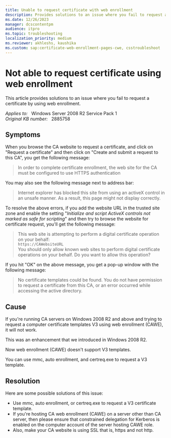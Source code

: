 ```yaml
---
title: Unable to request certificate with web enrollment
description: Provides solutions to an issue where you fail to request a certificate by using web enrollment.
ms.date: 12/26/2023
manager: dcscontentpm
audience: itpro
ms.topic: troubleshooting
localization_priority: medium
ms.reviewer: akhleshs, kaushika
ms.custom: sap:certificate-web-enrollment-pages-cwe, csstroubleshoot
---
```

# Not able to request certificate using web enrollment

This article provides solutions to an issue where you fail to request a certificate by using web enrollment.

_Applies to:_ &nbsp; Windows Server 2008 R2 Service Pack 1  
_Original KB number:_ &nbsp; 2885758

## Symptoms

When you browse the CA website to request a certificate, and click on "Request a certificate" and then click on "Create and submit a request to this CA", you get the following message:

> In order to complete certificate enrollment, the web site for the CA must be configured to use HTTPS authentication

You may also see the following message next to address bar:

> Internet explorer has blocked this site from using an activeX control in an unsafe manner. As a result, this page might not display correctly.

To resolve the above errors, if you add the website URL in the trusted site zone and enable the setting "*Initialize and script ActiveX controls not marked as safe for scripting*" and then try to browse the website for certificate request, you'll get the following message:

> This web site is attempting to perform a digital certificate operation on your behalf:  
> `https://CAWebsiteURL`  
> You should only allow known web sites to perform digital certificate operations on your behalf. Do you want to allow this operation?

If you hit "OK" on the above message, you get a pop-up window with the following message:

> No certificate templates could be found. You do not have permission to request a certificate from this CA, or an error occurred while accessing the active directory.  

## Cause

If you're running CA servers on Windows 2008 R2 and above and trying to request a computer certificate templates V3 using web enrollment (CAWE), it will not work.

This was an enhancement that we introduced in Windows 2008 R2.

Now web enrollment (CAWE) doesn't support V3 templates.

You can use mmc, auto enrollment, and certreq.exe to request a V3 template.

## Resolution

Here are some possible solutions of this issue:

- Use mmc, auto enrollment, or certreq.exe to request a V3 certificate template.
- If you're hosting CA web enrollment (CAWE) on a server other than CA server, then please ensure that constrained delegation for Kerberos is enabled on the computer account of the server hosting CAWE role.
- Also, make your CA website is using SSL that is, https and not http.
